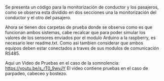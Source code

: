 Se presenta un código para la monitorización de conductor y los pasajeros, como se observa esta dividido en dos secciones
una la monitorización del conductor y el otro del pasajero.

Ahora se tienen dos carpetas de prueba donde se observa como es que funcionan ambos sistemas, cabe recalcar que para poder
simular los valores de los sensores enviados por el modulo Arduino a la raspberry, es necesario leer readme.txt.
Como asi tambien considerar que ambos equipos deben estar conectados a traves de sus modulos de comunicación RS485.

Aqui un Video de Pruebas en el caso de la somnolencia: 
https://youtu.be/s_rT0_9wyJY
El video contiene pruebas en el caso de parpadeo, cabeceo y bostezo.
